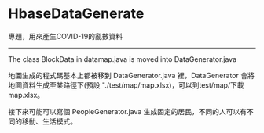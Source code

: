 # HbaseDataGenerate
專題，用來產生COVID-19的亂數資料

------
The class BlockData in datamap.java is moved into DataGenerator.java

地圖生成的程式碼基本上都被移到 DataGenerator.java 裡，DataGenerator 會將地圖資料生成至某路徑下(預設 "./test/map/map.xlsx)，可以到test/map/下載map.xlsx。

接下來可能可以寫個 PeopleGenerator.java 生成固定的居民，不同的人可以有不同的移動、生活模式。

